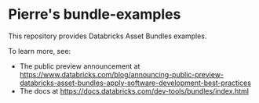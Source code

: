 # Pierre's bundle-examples

This repository provides Databricks Asset Bundles examples.

To learn more, see:
* The public preview announcement at 
https://www.databricks.com/blog/announcing-public-preview-databricks-asset-bundles-apply-software-development-best-practices
* The docs at https://docs.databricks.com/dev-tools/bundles/index.html
